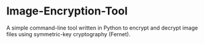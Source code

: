 # Image-Encryption-Tool
A simple command-line tool written in Python to encrypt and decrypt image files using symmetric-key cryptography (Fernet).
